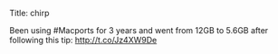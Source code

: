 Title: chirp

Been using #Macports for 3 years and went from 12GB to 5.6GB after following this tip: <a href="http://t.co/Jz4XW9De">http://t.co/Jz4XW9De</a>
